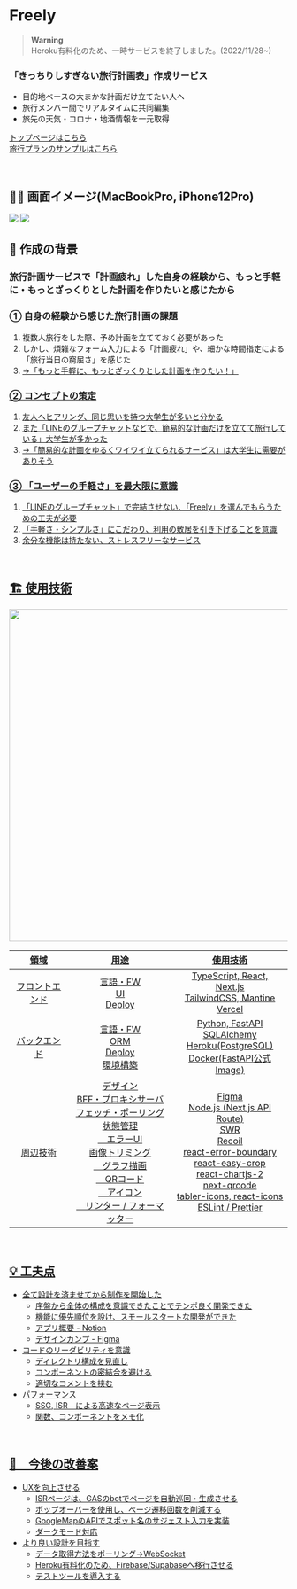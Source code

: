 # Freely 

>**Warning** <br />
>Heroku有料化のため、一時サービスを終了しました。(2022/11/28~) <br />

### 「きっちりしすぎない旅行計画表」作成サービス<br />
- 目的地ベースの大まかな計画だけ立てたい人へ<br />
- 旅行メンバー間でリアルタイムに共同編集<br />
- 旅先の天気・コロナ・地酒情報を一元取得

[トップページはこちら](https://freely-azure.vercel.app/) <br />
[旅行プランのサンプルはこちら](https://freely-azure.vercel.app/3db85a60-e343-44f4-8778-dce6ff194996/plan)

<br />

## 👨‍💻 画面イメージ(MacBookPro, iPhone12Pro)
<img src="https://user-images.githubusercontent.com/97160510/197401166-92b75966-c118-43d2-b68e-d11c6e1e8f98.png" />
<img src="https://user-images.githubusercontent.com/97160510/197407583-b1369f8c-8cc5-4d94-9555-65b4b9da1a3c.jpg" />
<br />

## 💭 作成の背景
### 旅行計画サービスで「計画疲れ」した自身の経験から、もっと手軽に・もっとざっくりとした計画を作りたいと感じたから

### ① 自身の経験から感じた旅行計画の課題
1. 複数人旅行をした際、予め計画を立てておく必要があった
2. しかし、煩雑なフォーム入力による「計画疲れ」や、細かな時間指定による「旅行当日の窮屈さ」を感じた
3. <u>→「もっと手軽に、もっとざっくりとした計画を作りたい！」<u/>

### ② コンセプトの策定
1. 友人へヒアリング、同じ思いを持つ大学生が多いと分かる
2. また「LINEのグループチャットなどで、簡易的な計画だけを立てて旅行している」大学生が多かった
3. →「簡易的な計画をゆるくワイワイ立てられるサービス」は大学生に需要がありそう

### ③ 「ユーザーの手軽さ」を最大限に意識
1. 「LINEのグループチャット」で完結させない、「Freely」を選んでもらうための工夫が必要
2. 「手軽さ・シンプルさ」にこだわり、利用の敷居を引き下げることを意識
3. 余分な機能は持たない、ストレスフリーなサービス
<br />

## 🏗 使用技術
<img src="https://user-images.githubusercontent.com/97160510/197398576-e0150a21-61ca-4b86-a705-9d64e55d375c.png" width="600px" />

|領域|用途|使用技術|
|:---:|:---:|:---:|
|フロントエンド|言語・FW <br /> UI <br /> Deploy|TypeScript, React, Next.js <br /> TailwindCSS, Mantine <br /> Vercel|
|バックエンド|言語・FW <br /> ORM <br /> Deploy <br /> 環境構築|Python, FastAPI <br /> SQLAlchemy <br /> Heroku(PostgreSQL) <br /> Docker(FastAPI公式Image)|
|周辺技術|デザイン <br /> BFF・プロキシサーバ <br /> フェッチ・ポーリング <br /> 状態管理 <br />　エラーUI <br /> 画像トリミング <br />　グラフ描画 <br />　QRコード <br />　アイコン <br />　リンター / フォーマッター |Figma <br /> Node.js (Next.js API Route) <br /> SWR <br /> Recoil <br /> react-error-boundary <br /> react-easy-crop <br /> react-chartjs-2 <br /> next-qrcode <br /> tabler-icons, react-icons <br /> ESLint / Prettier |
<br />

## 💡 工夫点
- 全て設計を済ませてから制作を開始した
  - 序盤から全体の構成を意識できたことでテンポ良く開発できた
  - 機能に優先順位を設け、スモールスタートな開発ができた
  - [アプリ概要 - Notion](https://amenable-baboon-e1b.notion.site/Freely-f2f9d150b23d42afb33c21a18f475fe8)
  - [デザインカンプ - Figma](https://www.figma.com/file/UsUwiM4XaHEgbjWmwBosjR/Freely?node-id=0%3A1)
- コードのリーダビリティを意識
  - ディレクトリ構成を見直し
  - コンポーネントの密結合を避ける
  - 適切なコメントを挟む
- パフォーマンス
  - SSG, ISR　による高速なページ表示
  - 関数、コンポーネントをメモ化
<br />

## 🚧　今後の改善案
- UXを向上させる
  - ISRページは、GASのbotでページを自動巡回・生成させる
  - ポップオーバーを使用し、ページ遷移回数を削減する
  - GoogleMapのAPIでスポット名のサジェスト入力を実装
  - ダークモード対応
- より良い設計を目指す
  - データ取得方法をポーリング→WebSocket
  - Heroku有料化のため、Firebase/Supabaseへ移行させる
  - テストツールを導入する
